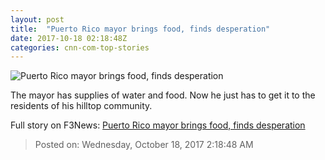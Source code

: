 ```yaml
---
layout: post
title:  "Puerto Rico mayor brings food, finds desperation"
date: 2017-10-18 02:18:48Z
categories: cnn-com-top-stories
---
```


![Puerto Rico mayor brings food, finds desperation](http://cdn.cnn.com/cnnnext/dam/assets/171017211749-aguas-buenas-resident-needs-help-super-tease.jpg)

The mayor has supplies of water and food. Now he just has to get it to the residents of his hilltop community.


Full story on F3News: [Puerto Rico mayor brings food, finds desperation](http://www.f3nws.com/n/Xf43KH)

> Posted on: Wednesday, October 18, 2017 2:18:48 AM
